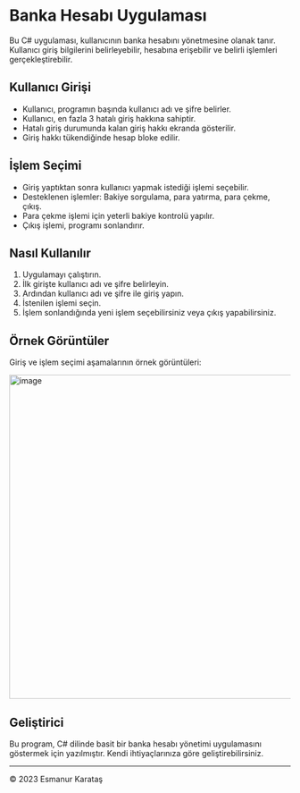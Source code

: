 # Banka Hesabı Uygulaması

Bu C# uygulaması, kullanıcının banka hesabını yönetmesine olanak tanır. Kullanıcı giriş bilgilerini belirleyebilir, hesabına erişebilir ve belirli işlemleri gerçekleştirebilir.

## Kullanıcı Girişi

- Kullanıcı, programın başında kullanıcı adı ve şifre belirler.
- Kullanıcı, en fazla 3 hatalı giriş hakkına sahiptir.
- Hatalı giriş durumunda kalan giriş hakkı ekranda gösterilir.
- Giriş hakkı tükendiğinde hesap bloke edilir.

## İşlem Seçimi

- Giriş yaptıktan sonra kullanıcı yapmak istediği işlemi seçebilir.
- Desteklenen işlemler: Bakiye sorgulama, para yatırma, para çekme, çıkış.
- Para çekme işlemi için yeterli bakiye kontrolü yapılır.
- Çıkış işlemi, programı sonlandırır.

## Nasıl Kullanılır

1. Uygulamayı çalıştırın.
2. İlk girişte kullanıcı adı ve şifre belirleyin.
3. Ardından kullanıcı adı ve şifre ile giriş yapın.
4. İstenilen işlemi seçin.
5. İşlem sonlandığında yeni işlem seçebilirsiniz veya çıkış yapabilirsiniz.

## Örnek Görüntüler

Giriş ve işlem seçimi aşamalarının örnek görüntüleri:

<img width="580" alt="image" src="https://github.com/esmanur-karatas/BankaHesabiKapsulleme/assets/83882274/1e34f465-1596-423f-8f63-0fdacae14316">


## Geliştirici

Bu program, C# dilinde basit bir banka hesabı yönetimi uygulamasını göstermek için yazılmıştır. Kendi ihtiyaçlarınıza göre geliştirebilirsiniz.

---

© 2023 Esmanur Karataş

